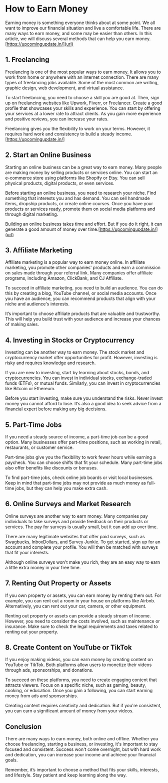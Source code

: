 # How to Earn Money

Earning money is something everyone thinks about at some point. We all want to improve our financial situation and live a comfortable life. There are many ways to earn money,  and some may be easier than others. In this article, we will discuss several methods that can help you earn money.[https://upcomingupdate.in/](url)
## 1. Freelancing

Freelancing is one of the most popular ways to earn money. It allows you to work from home or anywhere with an internet connection. There are many types of freelancing jobs available. Some of the most common are writing, graphic design, web development, and virtual assistance.

To start freelancing, you need to choose a skill you are good at. Then, sign up on freelancing websites like Upwork, Fiverr, or Freelancer. Create a good profile that showcases your skills and experience. You can start by offering your services at a lower rate to attract clients. As you gain more experience and positive reviews, you can increase your rates.

Freelancing gives you the flexibility to work on your terms. However, it requires hard work and consistency to build a steady income.[https://upcomingupdate.in/]

## 2. Start an Online Business

Starting an online business can be a great way to earn money. Many people are making money by selling products or services online. You can start an e-commerce store using platforms like Shopify or Etsy. You can sell physical products, digital products, or even services.

Before starting an online business, you need to research your niche. Find something that interests you and has demand. You can sell handmade items, dropship products, or create online courses. Once you have your products or services ready, promote them on social media platforms and through digital marketing.

Building an online business takes time and effort. But if you do it right, it can generate a good amount of money over time.[https://upcomingupdate.in/](url)

## 3. Affiliate Marketing

Affiliate marketing is a popular way to earn money online. In affiliate marketing, you promote other companies' products and earn a commission on sales made through your referral link. Many companies offer affiliate programs, including Amazon, ClickBank, and CJ Affiliate.

To succeed in affiliate marketing, you need to build an audience. You can do this by creating a blog, YouTube channel, or social media accounts. Once you have an audience, you can recommend products that align with your niche and audience's interests.

It’s important to choose affiliate products that are valuable and trustworthy. This will help you build trust with your audience and increase your chances of making sales.

## 4. Investing in Stocks or Cryptocurrency

Investing can be another way to earn money. The stock market and cryptocurrency market offer opportunities for profit. However, investing is risky and requires knowledge and research.

If you are new to investing, start by learning about stocks, bonds, and cryptocurrencies. You can invest in individual stocks, exchange-traded funds (ETFs), or mutual funds. Similarly, you can invest in cryptocurrencies like Bitcoin or Ethereum.

Before you start investing, make sure you understand the risks. Never invest money you cannot afford to lose. It’s also a good idea to seek advice from a financial expert before making any big decisions.

## 5. Part-Time Jobs

If you need a steady source of income, a part-time job can be a good option. Many businesses offer part-time positions, such as working in retail, restaurants, or customer service.

Part-time jobs give you the flexibility to work fewer hours while earning a paycheck. You can choose shifts that fit your schedule. Many part-time jobs also offer benefits like discounts or bonuses.

To find part-time jobs, check online job boards or visit local businesses. Keep in mind that part-time jobs may not provide as much money as full-time jobs, but they can help you make extra cash.

## 6. Online Surveys and Market Research

Online surveys are another way to earn money. Many companies pay individuals to take surveys and provide feedback on their products or services. The pay for surveys is usually small, but it can add up over time.

There are many legitimate websites that offer paid surveys, such as Swagbucks, InboxDollars, and Survey Junkie. To get started, sign up for an account and complete your profile. You will then be matched with surveys that fit your interests.

Although online surveys won't make you rich, they are an easy way to earn a little extra money in your free time.

## 7. Renting Out Property or Assets

If you own property or assets, you can earn money by renting them out. For example, you can rent out a room in your house on platforms like Airbnb. Alternatively, you can rent out your car, camera, or other equipment.

Renting out property or assets can provide a steady stream of income. However, you need to consider the costs involved, such as maintenance or insurance. Make sure to check the legal requirements and taxes related to renting out your property.

## 8. Create Content on YouTube or TikTok

If you enjoy making videos, you can earn money by creating content on YouTube or TikTok. Both platforms allow users to monetize their videos through ads, sponsorships, and donations.

To succeed on these platforms, you need to create engaging content that attracts viewers. Focus on a specific niche, such as gaming, beauty, cooking, or education. Once you gain a following, you can start earning money from ads and sponsorships.

Creating content requires creativity and dedication. But if you're consistent, you can earn a significant amount of money from your videos.

## Conclusion

There are many ways to earn money, both online and offline. Whether you choose freelancing, starting a business, or investing, it's important to stay focused and consistent. Success won't come overnight, but with hard work and dedication, you can increase your income and achieve your financial goals.

Remember, it’s important to choose a method that fits your skills, interests, and lifestyle. Stay patient and keep learning along the way.
